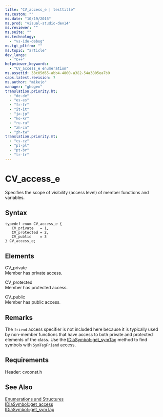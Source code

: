 ```yaml
---
title: "CV_access_e | testtitle"
ms.custom: ""
ms.date: "10/19/2016"
ms.prod: "visual-studio-dev14"
ms.reviewer: ""
ms.suite: ""
ms.technology: 
  - "vs-ide-debug"
ms.tgt_pltfrm: ""
ms.topic: "article"
dev_langs: 
  - "C++"
helpviewer_keywords: 
  - "CV_access_e enumeration"
ms.assetid: 33c05d65-abb4-4800-a382-54a3805ea7b0
caps.latest.revision: 7
ms.author: "mikejo"
manager: "ghogen"
translation.priority.ht: 
  - "de-de"
  - "es-es"
  - "fr-fr"
  - "it-it"
  - "ja-jp"
  - "ko-kr"
  - "ru-ru"
  - "zh-cn"
  - "zh-tw"
translation.priority.mt: 
  - "cs-cz"
  - "pl-pl"
  - "pt-br"
  - "tr-tr"
---
```

# CV_access_e
Specifies the scope of visibility (access level) of member functions and variables.  
  
## Syntax  
  
```cpp#  
typedef enum CV_access_e {   
   CV_private   = 1,  
   CV_protected = 2,  
   CV_public    = 3  
} CV_access_e;  
```  
  
## Elements  
 CV_private  
 Member has private access.  
  
 CV_protected  
 Member has protected access.  
  
 CV_public  
 Member has public access.  
  
## Remarks  
 The `friend` access specifier is not included here because it is typically used by non-member functions that have access to both private and protected elements of the class. Use the [IDiaSymbol::get_symTag](../debug-interface-access/idiasymbol--get_symtag.md) method to find symbols with `SymTagFriend` access.  
  
## Requirements  
 Header: cvconst.h  
  
## See Also  
 [Enumerations and Structures](../debug-interface-access/enumerations-and-structures.md)   
 [IDiaSymbol::get_access](../debug-interface-access/idiasymbol--get_access.md)   
 [IDiaSymbol::get_symTag](../debug-interface-access/idiasymbol--get_symtag.md)